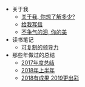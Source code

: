 * 关于我
  * [关于我, 你想了解多少?](/article/article00.md)
  * [给我写信](/article/article01.md)
  * [不争气的泪, 你的美](/article/article02.md)
* 读书笔记
  * [可复制的领导力](/article/summary-01.md)
* 那些年做过的总结
  * [2017年度总结](/article/summary-2017.md)
  * [2018年上半年](/article/summary-201801.md)
  * [2018有成果 2019更出彩](/article/summary-201802.md)





